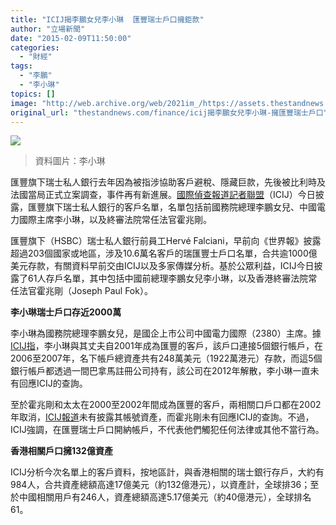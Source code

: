 ```yaml
---
title: "ICIJ揭李鵬女兒李小琳  匯豐瑞士戶口擁鉅款"
author: "立場新聞"
date: "2015-02-09T11:50:00"
categories:
  - "財經"
tags:
  - "李鵬"
  - "李小琳"
topics: []
image: "http://web.archive.org/web/2021im_/https://assets.thestandnews.com/media/photos/6923d678gw1e4w6yyx7nyj21hi1vu13920copy20copy_DYiRi.png"
original_url: "thestandnews.com/finance/icij揭李鵬女兒李小琳-擁匯豐瑞士戶口"
---
```

![](http://web.archive.org/web/2021im_/https://assets.thestandnews.com/media/photos/6923d678gw1e4w6yyx7nyj21hi1vu13920copy20copy_DYiRi.png)

> 資料圖片：李小琳

匯豐旗下瑞士私人銀行去年因為被指涉協助客戶避稅、隱藏巨款，先後被比利時及法國當局正式立案調查，事件再有新進展。[國際偵查報道記者聯盟](http://web.archive.org/web/20210711014630/http://projects.icij.org/swiss-leaks/)（ICIJ）今日披露，匯豐旗下瑞士私人銀行的客戶名單，名單包括前國務院總理李鵬女兒、中國電力國際主席李小琳，以及終審法院常任法官霍兆剛。

匯豐旗下（HSBC）瑞士私人銀行前員工Hervé Falciani，早前向《世界報》披露超過203個國家或地區，涉及10.6萬名客戶的瑞匯豐士戶口名單，合共逾1000億美元存款，有關資料早前交由ICIJ以及多家傳媒分析。基於公眾利益，ICIJ今日披露了61人存戶名單，其中包括中國前總理李鵬女兒李小琳，以及香港終審法院常任法官霍兆剛（Joseph Paul Fok）。

**李小琳瑞士戶口存近2000萬**

李小琳為國務院總理李鵬女兒，是國企上市公司中國電力國際（2380）主席。據[ICIJ指](http://web.archive.org/web/20210711014630/http://projects.icij.org/swiss-leaks/people/li-xiaolin)，李小琳與其丈夫自2001年成為匯豐的客戶，該戶口連接5個銀行帳戶，在2006至2007年，名下帳戶總資產共有248萬美元（1922萬港元）存款，而這5個銀行帳戶都透過一間巴拿馬註冊公司持有，該公司在2012年解散，李小琳一直未有回應ICIJ的查詢。

至於霍兆剛和太太在2000至2002年間成為匯豐的客戶，兩相關口戶口都在2002年取消，[ICIJ](http://web.archive.org/web/20210711014630/http://projects.icij.org/swiss-leaks/people/joseph-fok)[報](http://web.archive.org/web/20210711014630/http://projects.icij.org/swiss-leaks/people/joseph-fok)[道](http://web.archive.org/web/20210711014630/http://projects.icij.org/swiss-leaks/people/joseph-fok)未有披露其帳號資產，而霍兆剛未有回應ICIJ的查詢。不過，ICIJ強調，在匯豐瑞士戶口開納帳戶，不代表他們觸犯任何法律或其他不當行為。

**香港相關戶口擁132億資產**

ICIJ分析今次名單上的客戶資料，按地區計，與香港相關的瑞士銀行存戶，大約有984人，合共資產總額高達17億美元（約132億港元），以資產計，全球排36；至於中國相關用戶有246人，資產總額高達5.17億美元（約40億港元），全球排名61。